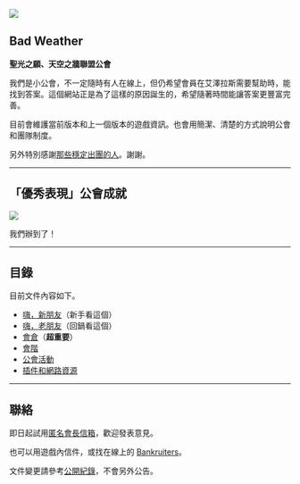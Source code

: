 ![](https://badbadweather.github.com/wow/badweather.png)

## Bad Weather

**聖光之願、天空之牆聯盟公會**

我們是小公會，不一定隨時有人在線上，但仍希望會員在艾澤拉斯需要幫助時，能找到答案。這個網站正是為了這樣的原因誕生的，希望隨著時間能讓答案更豐富完善。

目前會維護當前版本和上一個版本的遊戲資訊。也會用簡潔、清楚的方式說明公會和團隊制度。

另外特別感謝[那些穩定出團的人](https://badbadweather.github.io/wow/raiding.html)。謝謝。

---

## 「優秀表現」公會成就

![](https://badbadweather.github.com/wow/stayclassy.jpg)

我們辦到了！

---

## 目錄

目前文件內容如下。

- [嗨，新朋友](https://badbadweather.github.io/wow/newbies.html)（新手看這個）
- [嗨，老朋友](https://badbadweather.github.io/wow/oldfriends.html)（回鍋看這個）
- [會倉](https://badbadweather.github.io/wow/bank.html)（**超重要**）
- [會階](https://badbadweather.github.io/wow/ranks.html)
- [公會活動](https://badbadweather.github.io/wow/activities.html)
- [插件和網路資源](https://badbadweather.github.io/wow/useful.html)

--- 

## 聯絡

即日起試用[匿名會長信箱](https://goo.gl/forms/rwLyIDT9gVDazd5q1)，歡迎發表意見。

也可以用遊戲內信件，或找在線上的 [Bankruiters](https://badbadweather.github.io/wow/ranks.html)。

文件變更請參考[公開紀錄](https://github.com/badbadweather/wow/commits/master/index.md)，不會另外公告。

